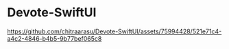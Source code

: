 # Devote-SwiftUI

https://github.com/chitraarasu/Devote-SwiftUI/assets/75994428/521e71c4-a4c2-4846-b4b5-9b77bef065c8

